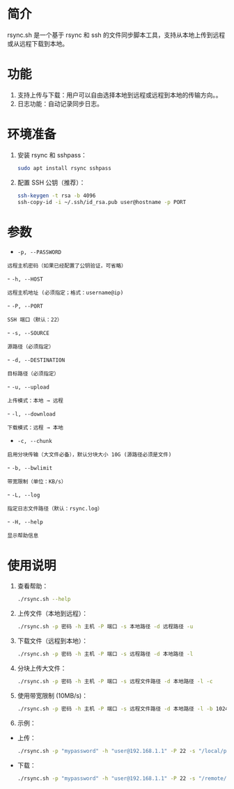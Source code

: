 # 简介

rsync.sh 是一个基于 rsync 和 ssh 的文件同步脚本工具，支持从本地上传到远程或从远程下载到本地。

# 功能

1.	支持上传与下载：用户可以自由选择本地到远程或远程到本地的传输方向。。
2.	日志功能：自动记录同步日志。

# 环境准备

1. 安装 rsync 和 sshpass：

   ```bash
   sudo apt install rsync sshpass
   ```

2. 配置 SSH 公钥（推荐）：

   ```bash
   ssh-keygen -t rsa -b 4096
   ssh-copy-id -i ~/.ssh/id_rsa.pub user@hostname -p PORT
   ```

# 参数

   - `-p, --PASSWORD`  

    远程主机密码（如果已经配置了公钥验证，可省略）


   \- `-h, --HOST`  

    远程主机地址 (必须指定；格式：username@ip)


   \- `-P, --PORT`  

    SSH 端口（默认：22）


   \- `-s, --SOURCE`  

    源路径（必须指定）


   \- `-d, --DESTINATION`  

    目标路径（必须指定）   


   \- `-u, --upload`  

    上传模式：本地 → 远程


   \- `-l, --download`  

    下载模式：远程 → 本地

   - `-c, --chunk`  

    启用分块传输（大文件必备），默认分块大小 10G (源路径必须是文件)

   \- `-b, --bwlimit`  

    带宽限制（单位：KB/s）

  \- `-L, --log`  

    指定日志文件路径（默认：rsync.log）


   \- `-H, --help`  

    显示帮助信息

# 使用说明

1. 查看帮助：

   ```bash
   ./rsync.sh --help
   ```

2. 上传文件（本地到远程）：

   ```bash
   ./rsync.sh -p 密码 -h 主机 -P 端口 -s 本地路径 -d 远程路径 -u
   ```

3. 下载文件（远程到本地）：

   ```bash
   ./rsync.sh -p 密码 -h 主机 -P 端口 -s 远程路径 -d 本地路径 -l
   ```

4. 分块上传大文件：

   ```bash
   ./rsync.sh -p 密码 -h 主机 -P 端口 -s 远程文件路径 -d 本地路径 -l -c
   ```

5. 使用带宽限制 (10MB/s)：

   ```bash
   ./rsync.sh -p 密码 -h 主机 -P 端口 -s 远程文件路径 -d 本地路径 -l -b 10240 -c
   ```

6. 示例：

- 上传：

  ```bash
  ./rsync.sh -p "mypassword" -h "user@192.168.1.1" -P 22 -s "/local/path" -d "/remote/path" -u
  ```

- 下载：

  ```bash
  ./rsync.sh -p "mypassword" -h "user@192.168.1.1" -P 22 -s "/remote/path" -d "/local/path" -l
  ```

  
